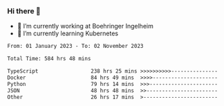 ### Hi there 👋
- 🔭 I’m currently working at Boehringer Ingelheim
- 🌱 I’m currently learning Kubernetes

 
<!--START_SECTION:waka-->

```txt
From: 01 January 2023 - To: 02 November 2023

Total Time: 584 hrs 48 mins

TypeScript                 238 hrs 25 mins >>>>>>>>>>---------------   40.77 %
Docker                     84 hrs 49 mins  >>>>---------------------   14.51 %
Python                     79 hrs 14 mins  >>>----------------------   13.55 %
JSON                       48 hrs 48 mins  >>-----------------------   08.35 %
Other                      26 hrs 17 mins  >------------------------   04.50 %
```

<!--END_SECTION:waka-->

 

